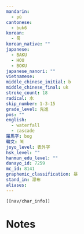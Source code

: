 ```yaml
---
mandarin:
  - pù
cantonese:
  - buk6
korean:
  - 폭
korean_native: ""
japanese:
  - BAKU
  - HOU
  - BOKU
japanese_nanori: ""
vietnamese:
middle_chinese_initial: b
middle_chinese_final: uk
stroke_count: 18
radical: 水
skip_number: 1-3-15
grade_level: 先進
pos: ""
english:
  - waterfall
  - cascade
羅馬字: bog
韓文: 복
joyo_level: 表外字
hsk_level: ""
hanmun_edu_level: ""
danayo_id: 7259
mc_id: 8141
graphemic_classification: 暴
stand_in: 瀑布
aliases:
---
```

```meta-bind-embed
[[nav/char_info]]
```

# Notes
